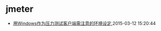 # jmeter
* [用Windows作为压力测试客户端需注意的环境设定](/2015/2015-03-12-windows-config-for-pressure),2015-03-12 15:20:44
